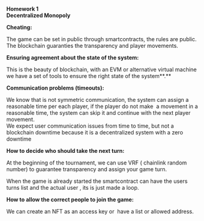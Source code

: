 **Homework 1**  
**Decentralized Monopoly**  

**Cheating:**

The game can be set in public through smartcontracts, the rules are public. The blockchain guaranties the transparency and player movements.

**Ensuring agreement about the state of the system:**

This is the beauty of blockchain, with an EVM or alternative virtual machine we have a set of tools to ensure the right state of the system**.**

**Communication problems (timeouts):**

We know that is not symmetric communication, the system can assign a reasonable time per each player, if the player do not make  a movement in a reasonable time, the system can skip it and continue with the next player movement.  
We expect user communication issues from time to time, but not a blockchain downtime because it is a decentralized system with a zero downtime

**How to decide who should take the next turn:**

At the beginning of the tournament, we can use VRF ( chainlink random number) to guarantee transparency and assign your game turn.

When the game is already started the smartcontract can have the users turns list and the actual user , its is just made a loop. 

**How to allow the correct people to join the game:**

We can create an NFT as an access key or  have a list or allowed address.
